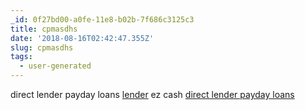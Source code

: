 ```yaml
---
_id: 0f27bd00-a0fe-11e8-b02b-7f686c3125c3
title: cpmasdhs
date: '2018-08-16T02:42:47.355Z'
slug: cpmasdhs
tags:
  - user-generated
---
```

direct lender payday loans <a href="https://cashnow.cars">lender</a> ez cash <a href=https://cashnow.cars>direct lender payday loans</a>
